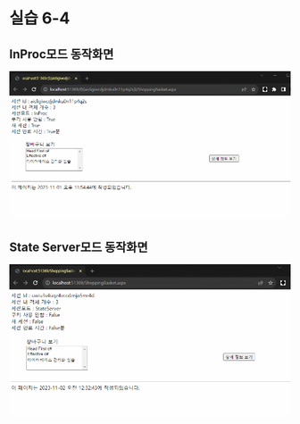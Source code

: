 # 실습 6-4
## InProc모드 동작화면
![img](img/img6_2/6_4_2.gif)
## State Server모드 동작화면
![img](img/img6_2/6_4_3.gif)
